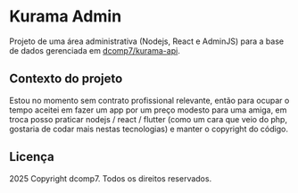 # Kurama Admin

Projeto de uma área administrativa (Nodejs, React e AdminJS) para a base de dados gerenciada em [dcomp7/kurama-api](https://github.com/dcomp7/kurama-api).

## Contexto do projeto

Estou no momento sem contrato profissional relevante, então para ocupar o tempo aceitei em fazer um app por um preço modesto para uma amiga, em troca posso praticar nodejs / react / flutter (como um cara que veio do php, gostaria de codar mais nestas tecnologias) e manter o copyright do código.

## Licença

2025 Copyright dcomp7. Todos os direitos reservados.
